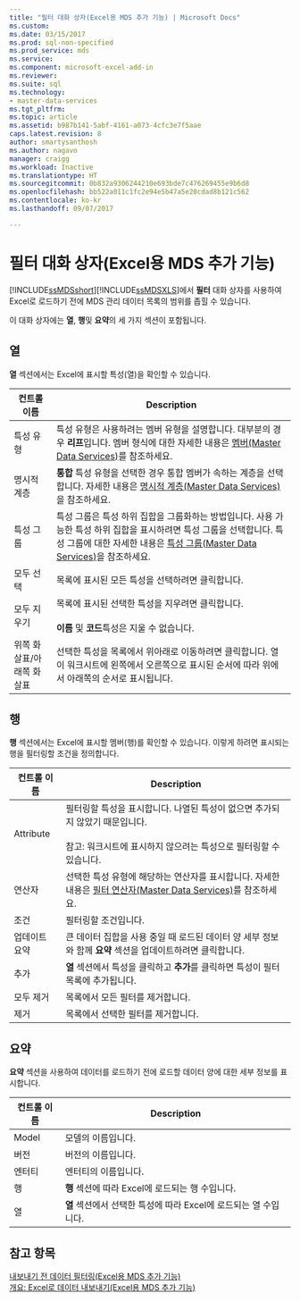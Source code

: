 ```yaml
---
title: "필터 대화 상자(Excel용 MDS 추가 기능) | Microsoft Docs"
ms.custom: 
ms.date: 03/15/2017
ms.prod: sql-non-specified
ms.prod_service: mds
ms.service: 
ms.component: microsoft-excel-add-in
ms.reviewer: 
ms.suite: sql
ms.technology:
- master-data-services
ms.tgt_pltfrm: 
ms.topic: article
ms.assetid: b987b141-5abf-4161-a073-4cfc3e7f5aae
caps.latest.revision: 8
author: smartysanthosh
ms.author: nagavo
manager: craigg
ms.workload: Inactive
ms.translationtype: HT
ms.sourcegitcommit: 0b832a9306244210e693bde7c476269455e9b6d8
ms.openlocfilehash: bb522a011c1fc2e94e5b47a5e20cdad8b121c562
ms.contentlocale: ko-kr
ms.lasthandoff: 09/07/2017

---
```

# <a name="filter-dialog-box-mds-add-in-for-excel"></a>필터 대화 상자(Excel용 MDS 추가 기능)
  [!INCLUDE[ssMDSshort](../../includes/ssmdsshort-md.md)][!INCLUDE[ssMDSXLS](../../includes/ssmdsxls-md.md)]에서 **필터** 대화 상자를 사용하여 Excel로 로드하기 전에 MDS 관리 데이터 목록의 범위를 좁힐 수 있습니다.  
  
 이 대화 상자에는 **열**, **행**및 **요약**의 세 가지 섹션이 포함됩니다.  
  
## <a name="columns"></a>열  
 **열** 섹션에서는 Excel에 표시할 특성(열)을 확인할 수 있습니다.  
  
|컨트롤 이름|Description|  
|------------------|-----------------|  
|특성 유형|특성 유형은 사용하려는 멤버 유형을 설명합니다. 대부분의 경우 **리프**입니다. 멤버 형식에 대한 자세한 내용은 [멤버&#40;Master Data Services&#41;](../../master-data-services/members-master-data-services.md)를 참조하세요.|  
|명시적 계층|**통합** 특성 유형을 선택한 경우 통합 멤버가 속하는 계층을 선택합니다. 자세한 내용은 [명시적 계층&#40;Master Data Services&#41;](../../master-data-services/explicit-hierarchies-master-data-services.md)을 참조하세요.|  
|특성 그룹|특성 그룹은 특성 하위 집합을 그룹화하는 방법입니다. 사용 가능한 특성 하위 집합을 표시하려면 특성 그룹을 선택합니다. 특성 그룹에 대한 자세한 내용은 [특성 그룹&#40;Master Data Services&#41;](../../master-data-services/attribute-groups-master-data-services.md)을 참조하세요.|  
|모두 선택|목록에 표시된 모든 특성을 선택하려면 클릭합니다.|  
|모두 지우기|목록에 표시된 선택한 특성을 지우려면 클릭합니다.<br /><br /> **이름** 및 **코드**특성은 지울 수 없습니다.|  
|위쪽 화살표/아래쪽 화살표|선택한 특성을 목록에서 위아래로 이동하려면 클릭합니다. 열이 워크시트에 왼쪽에서 오른쪽으로 표시된 순서에 따라 위에서 아래쪽의 순서로 표시됩니다.|  
  
## <a name="rows"></a>행  
 **행** 섹션에서는 Excel에 표시할 멤버(행)를 확인할 수 있습니다. 이렇게 하려면 표시되는 행을 필터링할 조건을 정의합니다.  
  
|컨트롤 이름|Description|  
|------------------|-----------------|  
|Attribute|필터링할 특성을 표시합니다. 나열된 특성이 없으면 추가되지 않았기 때문입니다.<br /><br /> 참고: 워크시트에 표시하지 않으려는 특성으로 필터링할 수 있습니다.|  
|연산자|선택한 특성 유형에 해당하는 연산자를 표시합니다. 자세한 내용은 [필터 연산자&#40;Master Data Services&#41;](../../master-data-services/filter-operators-master-data-services.md)를 참조하세요.|  
|조건|필터링할 조건입니다.|  
|업데이트 요약|큰 데이터 집합을 사용 중일 때 로드된 데이터 양 세부 정보와 함께 **요약** 섹션을 업데이트하려면 클릭합니다.|  
|추가|**열** 섹션에서 특성을 클릭하고 **추가**를 클릭하면 특성이 필터 목록에 추가됩니다.|  
|모두 제거|목록에서 모든 필터를 제거합니다.|  
|제거|목록에서 선택한 필터를 제거합니다.|  
  
## <a name="summary"></a>요약  
 **요약** 섹션을 사용하여 데이터를 로드하기 전에 로드할 데이터 양에 대한 세부 정보를 표시합니다.  
  
|컨트롤 이름|Description|  
|------------------|-----------------|  
|Model|모델의 이름입니다.|  
|버전|버전의 이름입니다.|  
|엔터티|엔터티의 이름입니다.|  
|행|**행** 섹션에 따라 Excel에 로드되는 행 수입니다.|  
|열|**열** 섹션에서 선택한 특성에 따라 Excel에 로드되는 열 수입니다.|  
  
## <a name="see-also"></a>참고 항목  
 [내보내기 전 데이터 필터링&#40;Excel용 MDS 추가 기능&#41;](../../master-data-services/microsoft-excel-add-in/filter-data-before-exporting-mds-add-in-for-excel.md)   
 [개요: Excel로 데이터 내보내기&#40;Excel용 MDS 추가 기능&#41;](../../master-data-services/microsoft-excel-add-in/overview-exporting-data-to-excel-mds-add-in-for-excel.md)  
  
  

